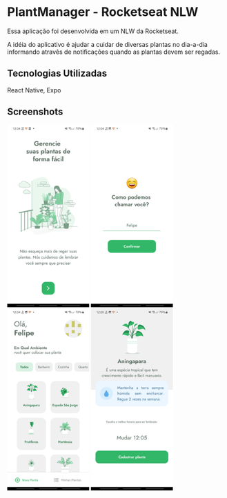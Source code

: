 
# PlantManager - Rocketseat NLW

Essa aplicação foi desenvolvida em um NLW da Rocketseat.

A idéia do aplicativo é ajudar a cuidar de diversas plantas no dia-a-dia informando atravês de notificações quando as plantas devem ser regadas.

## Tecnologias Utilizadas

React Native, Expo
## Screenshots

<img src="https://github.com/fealex95/plantManager-NLW5-RocketSeat/blob/main/Screenshot_20220326-120429_Plant%20Manager.jpg" width=190 />
<img src="https://github.com/fealex95/plantManager-NLW5-RocketSeat/blob/main/Screenshot_20220326-120443_Plant%20Manager.jpg" width=190 />
<img src="https://github.com/fealex95/plantManager-NLW5-RocketSeat/blob/main/Screenshot_20220326-120456_Plant%20Manager.jpg" width=190 />
<img src="https://github.com/fealex95/plantManager-NLW5-RocketSeat/blob/main/Screenshot_20220326-120509_Plant%20Manager.jpg" width=190 />

